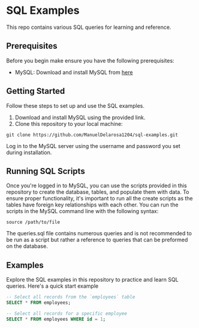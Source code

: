 # SQL Examples

This repo contains various SQL queries for learning and reference.

## Prerequisites

Before you begin make ensure you have the following prerequisites:

- MySQL: Download and install MySQL from [here](https://dev.mysql.com/downloads/mysql/)

## Getting Started

Follow these steps to set up and use the SQL examples.

1. Download and install MySQL using the provided link.
2. Clone this repository to your local machine:

```shell
git clone https://github.com/ManuelDelarosa1204/sql-examples.git
```

Log in to the MySQL server using the username and password you set during installation.

## Running SQL Scripts

Once you're logged in to MySQL, you can use the scripts provided in this repository to create the database, tables, and populate them with data. To ensure proper functionality, it's important to run all the create scripts as the tables have foreign key relationships with each other. You can run the scripts in the MySQL command line with the following syntax:
```shell
source /path/to/file
```

The queries.sql file contains numerous queries and is not recommended to be run as a script but rather a reference to queries that can be preformed on the database.

## Examples

Explore the SQL examples in this repository to practice and learn SQL queries. Here's a quick start example

```sql
-- Select all records from the `employees` table
SELECT * FROM employees;

-- Select all records for a specific employee
SELECT * FROM employees WHERE id = 1;
```
